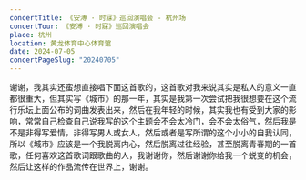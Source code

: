 ```yaml
---
concertTitle: 《安溥 · 时寐》巡回演唱会 - 杭州场
concertTour: 《安溥 · 时寐》巡回演唱会
place: 杭州
location: 黄龙体育中心体育馆
date: 2024-07-05
concertPageSlug: "20240705"
---
```

谢谢，我其实还蛮想直接唱下面这首歌的，这首歌对我来说其实是私人的意义一直都很重大，但其实写《城市》的那一年，其实是我第一次尝试把我很想要在这个流行乐坛上面公布的词曲发表出来，然后在我年轻的时候，其实我也有受到大家的影响，常常自己检查自己说我写的这个主题会不会太冷门，会不会太俗气，然后我是不是非得写爱情，非得写男人或女人，然后或者是写所谓的这个小小的自我认同，所以《城市》应该是一个我脱离内心，然后脱离过往经验，甚至脱离青春期的一首歌，任何喜欢这首歌词跟歌曲的人，我谢谢你，然后谢谢你给我一个蜕变的机会，然后让这样的作品流传在世界上，谢谢。